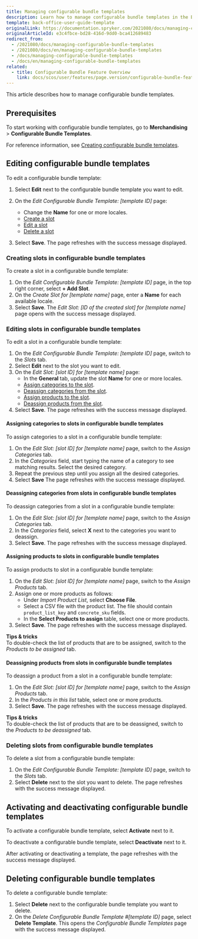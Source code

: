 ```yaml
---
title: Managing configurable bundle templates
description: Learn how to manage configurable bundle templates in the Back Office.
template: back-office-user-guide-template
originalLink: https://documentation.spryker.com/2021080/docs/managing-configurable-bundle-templates
originalArticleId: e3c4fbce-bd28-416d-9dd0-bca412689483
redirect_from:
  - /2021080/docs/managing-configurable-bundle-templates
  - /2021080/docs/en/managing-configurable-bundle-templates
  - /docs/managing-configurable-bundle-templates
  - /docs/en/managing-configurable-bundle-templates
related:
  - title: Configurable Bundle Feature Overview
    link: docs/scos/user/features/page.version/configurable-bundle-feature-overview.html
---
```


This article describes how to manage configurable bundle templates.

## Prerequisites

To start working with configurable bundle templates, go to **Merchandising** > **Configurable Bundle Templates**.

For reference information, see [Creating configurable bundle templates](/docs/scos/user/back-office-user-guides/{{page.version}}/merchandising/configurable-bundle-templates/creating-configurable-bundle-templates.html#reference-information-creating-configurable-bundles).

## Editing configurable bundle templates

To edit a configurable bundle template:
1. Select **Edit** next to the configurable bundle template you want to edit.
2. On the *Edit Configurable Bundle Template: [template ID]* page:
    - Change the **Name** for one or more locales.
    - [Create a slot](#creating-slots-in-configurable-bundle-templates)
    - [Edit a slot](#editing-slots-in-configurable-bundle-templates)
    - [Delete a slot](#deleting-slots-from-configurable-bundle-templates)

3. Select **Save**.
The page refreshes with the success message displayed.

### Creating slots in configurable bundle templates

To create a slot in a configurable bundle template:
1. On the *Edit Configurable Bundle Template: [template ID]* page, in the top right corner, select **+ Add Slot**.
2. On the *Create Slot for [template name]* page, enter a **Name** for each available locale.
3. Select **Save**.
The *Edit Slot: [ID of the created slot] for [template name]* page opens with the success message displayed.

### Editing slots in configurable bundle templates

To edit a slot in a configurable bundle template:
1. On the *Edit Configurable Bundle Template: [template ID]* page, switch to the *Slots* tab.
2. Select **Edit** next to the slot you want to edit.
3. On the *Edit Slot: [slot ID] for [template name]* page:
    * In the **General** tab, update the slot **Name** for one or more locales.
    * [Assign categories to the slot](#assigning-categories-to-slots-in-configurable-bundle-templates).
    * [Deassign categories from the slot](#deassigning-categories-from-slots-in-configurable-bundle-templates).
    * [Assign products to the slot](#assigning-products-to-slots-in-configurable-bundle-templates).
    * [Deassign products from the slot](#deassigning-products-from-slots-in-configurable-bundle-templates).
4. Select **Save**.
The page refreshes with the success message displayed.

#### Assigning categories to slots in configurable bundle templates

To assign categories to a slot in a configurable bundle template:
1. On the *Edit Slot: [slot ID] for [template name]* page, switch to the *Assign Categories* tab.
2. In the *Categories* field, start typing the name of a category to see matching results. Select the desired category.
3. Repeat the previous step until you assign all the desired categories.
4. Select **Save**
The page refreshes with the success message displayed.

#### Deassigning categories from slots in configurable bundle templates

To deassign categories from a slot in a configurable bundle template:
1. On the *Edit Slot: [slot ID] for [template name]* page, switch to the *Assign Categories* tab.
2. In the *Categories* field, select **X** next to the categories you want to deassign.
3. Select **Save**.
The page refreshes with the success message displayed.


#### Assigning products to slots in configurable bundle templates

To assign products to slot in a configurable bundle template:
1. On the *Edit Slot: [slot ID] for [template name]* page, switch to the *Assign Products* tab.
2. Assign one or more products as follows:
   - Under *Import Product List*, select **Choose File**.
   - Select a CSV file with the product list. The file should contain `product_list_key` and `concrete_sku` fields.
   - In the **Select Products to assign** table, select one or more products.
6. Select **Save**.
The page refreshes with the success message displayed.

**Tips & tricks**
<br>To double-check the list of products that are to be assigned, switch to the *Products to be assigned* tab.

#### Deassigning products from slots in configurable bundle templates

To deassign a product from a slot in a configurable bundle template:
1. On the *Edit Slot: [slot ID] for [template name]* page, switch to the *Assign Products* tab.
2. In the *Products in this list* table, select one or more products.
3. Select **Save**.
The page refreshes with the success message displayed.

**Tips & tricks**
<br>To double-check the list of products that are to be deassigned, switch to the *Products to be deassigned* tab.


### Deleting slots from configurable bundle templates

To delete a slot from a configurable bundle template:
1. On the *Edit Configurable Bundle Template: [template ID]* page, switch to the *Slots* tab.
2. Select **Delete** next to the slot you want to delete.
The page refreshes with the success message displayed.

## Activating and deactivating configurable bundle templates

To activate a configurable bundle template, select **Activate** next to it.

To deactivate a configurable bundle template, select **Deactivate** next to it.

After activating or deactivating a template, the page refreshes with the success message displayed.

## Deleting configurable bundle templates

To delete a configurable bundle template:
1. Select **Delete** next to the configurable bundle template you want to delete.
2. On the *Delete Configurable Bundle Template #[template ID]* page, select **Delete Template**.
This opens the *Configurable Bundle Templates* page with the success message displayed.
